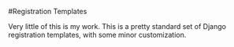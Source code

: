 #Registration Templates

Very little of this is my work.  This is a pretty standard set of Django registration templates, with some minor customization.  
